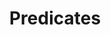---
parent: Slots

grand_parent: Browse Csolink Model
title: Predicates
has_children: true
nav_order: 1
layout: default
---